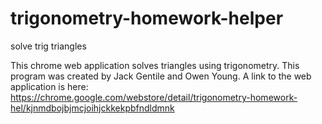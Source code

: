 # trigonometry-homework-helper
solve trig triangles

This chrome web application solves triangles using trigonometry. This program was created by Jack Gentile and Owen Young. 
A link to the web application is here:
https://chrome.google.com/webstore/detail/trigonometry-homework-hel/kjnmdbojbjmcjoihjckkekpbfndldmnk
